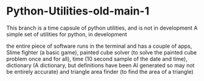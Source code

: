 # Python-Utilities-old-main-1
This branch is a time capsule of python utilities, and is not in development
A simple set of utilities for python, in development

the entire piece of software runs in the terminal and has a couple of apps, Slime fighter (a basic game), painted cube solver (to solve the painted cube problem once and for all), time (10 second sample of the date and time), dictionary (A dictionary, but definitions have been AI generated so may not be entirely accurate) and triangle area finder (to find the area of a triangle)
